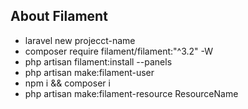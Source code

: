 ## About Filament

- laravel new projecct-name
- composer require filament/filament:"^3.2" -W
- php artisan filament:install --panels
- php artisan make:filament-user
- npm i && composer i
- php artisan make:filament-resource ResourceName


